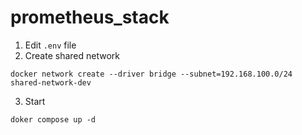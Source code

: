 # prometheus_stack
1. Edit `.env` file
2. Create shared network
```shell
docker network create --driver bridge --subnet=192.168.100.0/24 shared-network-dev 
```
3. Start
```shell
doker compose up -d
```